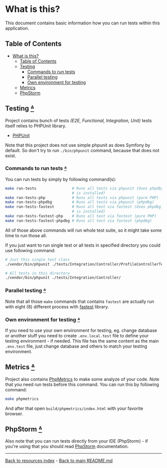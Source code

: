 # What is this?

This document contains basic information how you can run tests within this
application.

## Table of Contents

* [What is this?](#what-is-this)
  * [Table of Contents](#table-of-contents)
  * [Testing](#testing-table-of-contents)
    * [Commands to run tests](#commands-to-run-tests-table-of-contents)
    * [Parallel testing](#parallel-testing-table-of-contents)
    * [Own environment for testing](#own-environment-for-testing-table-of-contents)
  * [Metrics](#metrics-table-of-contents)
  * [PhpStorm](#phpstorm-table-of-contents)

## Testing [ᐞ](#table-of-contents)

Project contains bunch of tests _(E2E, Functional, Integration, Unit)_ tests
itself relies to PHPUnit library.

* [PHPUnit](https://phpunit.de/)

Note that this project does not use simple phpunit as does Symfony by default.
So don't try to run `./bin/phpunit` command, because that does not exist.

### Commands to run tests [ᐞ](#table-of-contents)

You can run tests by simply by following command(s):

```bash
make run-tests                # Runs all tests via phpunit (Uses phpdbg if that
                              # is installed)
make run-tests-php            # Runs all tests via phpunit (pure PHP)
make run-tests-phpdbg         # Runs all tests via phpunit (phpdbg)
make run-tests-fastest        # Runs all test via fastest (Uses phpdbg if that
                              # is installed)
make run-tests-fastest-php    # Runs all test via fastest (pure PHP)
make run-tests-fastest-phpdbg # Runs all test via fastest (phpdbg)
```

All of those above commands will run whole test suite, so it might take some
time to run those all.

If you just want to run single test or all tests in specified directory you
could use following command:

```bash
# Just this single test class
./vendor/bin/phpunit ./tests/Integration/Controller/ProfileControllerTest.php

# All tests in this directory
./vendor/bin/phpunit ./tests/Integration/Controller/
```

### Parallel testing [ᐞ](#table-of-contents)

Note that all those `make` commands that contains `fastest` are actually run
with eight (8) different process with [fastest](https://github.com/liuggio/fastest)
library.

### Own environment for testing [ᐞ](#table-of-contents)

If you need to use your own environment for testing, eg. change database or
another stuff you need to create `.env.local.test` file to define your testing
environment - if needed. This file has the same content as the main `.env.test`
file, just change database and others to match your testing environment.

## Metrics [ᐞ](#table-of-contents)

Project also contains [PhpMetrics](https://github.com/phpmetrics/phpmetrics)
to make some analyze of your code. Note that you need run tests before this
command. You can run this by following command:

```bash
make phpmetrics
```

And after that open `build/phpmetrics/index.html` with your favorite browser.

## PhpStorm [ᐞ](#table-of-contents)

Also note that you can run tests directly from your IDE (PhpStorm) - if you're
using that you should read [PhpStorm](PHPSTORM.md) documentation.

---

[Back to resources index](README.md) - [Back to main README.md](../README.md)
